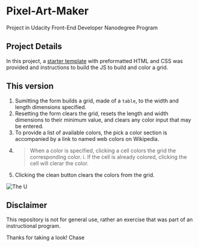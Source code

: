 # Pixel-Art-Maker
Project in Udacity Front-End Developer Nanodegree Program
## Project Details
In this project, a [starter template](https://github.com/udacity/project-pixel-art-maker-starter) with preformatted HTML and CSS was provided and instructions to build the JS to build and color a grid. 
## This version 

1. Sumitting the form builds a grid, made of a `table`, to the width and length dimensions specified.
2. Resetting the form clears the grid, resets the length and width dimensions to their minimum value, and clears any color input that may be entered.
3. To provide a list of available colors, the pick a color section is accompanied by a link to named web colors on Wikipedia.
4. >When a color is specified, clicking a cell colors the grid the corresponding color.
  i. If the cell is already colored, clicking the cell will clerar the color.
5. Clicking the clean button clears the colors from the grid.

![The U](https://farm1.staticflickr.com/785/27201200298_a0223d4a28_b.jpg)

## Disclaimer
This repository is not for general use, rather an exercise that was part of an instructional program.

Thanks for taking a look!
Chase
